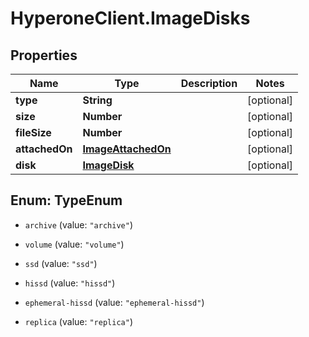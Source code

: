 # HyperoneClient.ImageDisks

## Properties

Name | Type | Description | Notes
------------ | ------------- | ------------- | -------------
**type** | **String** |  | [optional] 
**size** | **Number** |  | [optional] 
**fileSize** | **Number** |  | [optional] 
**attachedOn** | [**ImageAttachedOn**](ImageAttachedOn.md) |  | [optional] 
**disk** | [**ImageDisk**](ImageDisk.md) |  | [optional] 



## Enum: TypeEnum


* `archive` (value: `"archive"`)

* `volume` (value: `"volume"`)

* `ssd` (value: `"ssd"`)

* `hissd` (value: `"hissd"`)

* `ephemeral-hissd` (value: `"ephemeral-hissd"`)

* `replica` (value: `"replica"`)




